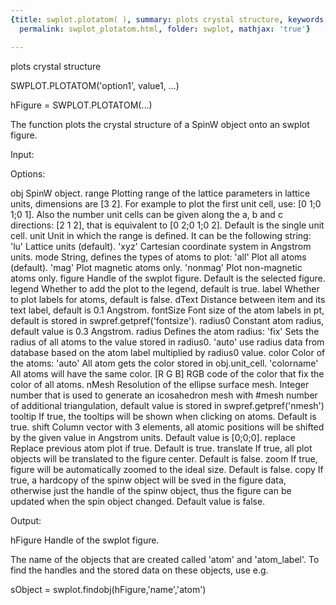 ```yaml
---
{title: swplot.plotatom( ), summary: plots crystal structure, keywords: sample, sidebar: sw_sidebar,
  permalink: swplot_plotatom.html, folder: swplot, mathjax: 'true'}

---
```

plots crystal structure
 
SWPLOT.PLOTATOM('option1', value1, ...)
 
hFigure = SWPLOT.PLOTATOM(...)
 
The function plots the crystal structure of a SpinW object onto an swplot
figure.
 
Input:
 
Options:
 
obj       SpinW object.
range     Plotting range of the lattice parameters in lattice units,
          dimensions are [3 2]. For example to plot the first unit cell,
          use: [0 1;0 1;0 1]. Also the number unit cells can be given
          along the a, b and c directions: [2 1 2], that is equivalent to
          [0 2;0 1;0 2]. Default is the single unit cell.
unit      Unit in which the range is defined. It can be the following
          string:
              'lu'        Lattice units (default).
              'xyz'       Cartesian coordinate system in Angstrom units.
mode      String, defines the types of atoms to plot:
              'all'       Plot all atoms (default).
              'mag'       Plot magnetic atoms only.
              'nonmag'    Plot non-magnetic atoms only.
figure    Handle of the swplot figure. Default is the selected figure.
legend    Whether to add the plot to the legend, default is true.
label     Whether to plot labels for atoms, default is false.
dText     Distance between item and its text label, default is 0.1
          Angstrom.
fontSize  Font size of the atom labels in pt, default is stored in
          swpref.getpref('fontsize').
radius0   Constant atom radius, default value is 0.3 Angstrom.
radius    Defines the atom radius:
              'fix'       Sets the radius of all atoms to the value
                          stored in radius0.
              'auto'      use radius data from database based on the atom
                          label multiplied by radius0 value.
color     Color of the atoms:
              'auto'      All atom gets the color stored in obj.unit_cell.
              'colorname' All atoms will have the same color.
              [R G B]     RGB code of the color that fix the color of all
                          atoms.
nMesh     Resolution of the ellipse surface mesh. Integer number that is
          used to generate an icosahedron mesh with #mesh number of
          additional triangulation, default value is stored in
          swpref.getpref('nmesh')
tooltip   If true, the tooltips will be shown when clicking on atoms.
          Default is true.
shift     Column vector with 3 elements, all atomic positions will be
          shifted by the given value in Angstrom units. Default value is
          [0;0;0].
replace   Replace previous atom plot if true. Default is true.
translate If true, all plot objects will be translated to the figure
          center. Default is false.
zoom      If true, figure will be automatically zoomed to the ideal size.
          Default is false.
copy      If true, a hardcopy of the spinw object will be sved in the
          figure data, otherwise just the handle of the spinw object, 
          thus the figure can be updated when the spin object changed.
          Default value is false. 
 
Output:
 
hFigure           Handle of the swplot figure.
 
The name of the objects that are created called 'atom' and 'atom_label'.
To find the handles and the stored data on these objects, use e.g.
 
  sObject = swplot.findobj(hFigure,'name','atom')
 
